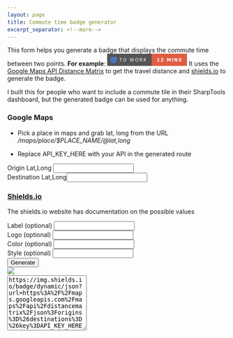 ```yaml
---
layout: page
title: Commute time badge generator
excerpt_separator: <!--more-->
---
```


This form helps you generate a badge that displays the commute time
between two points. **For example**: ![example](/assets/commute/exampleTile.png)
It uses the [Google Maps API Distance Matrix](https://developers.google.com/maps/documentation/distance-matrix/intro) to get the travel distance and
[shields.io](https://shields.io/) to generate the badge. 

I built this for people who want to include a commute tile in their
SharpTools dashboard, but the generated badge can be used for
anything.

<!--more-->

  <meta charset="utf-8" />
  <link
    rel="stylesheet"
    href="https://stackpath.bootstrapcdn.com/bootstrap/4.4.1/css/bootstrap.min.css"
    integrity="sha384-Vkoo8x4CGsO3+Hhxv8T/Q5PaXtkKtu6ug5TOeNV6gBiFeWPGFN9MuhOf23Q9Ifjh"
    crossorigin="anonymous"
  />
  <html>
  <script src="/assets/commute/script.js"></script>
  <body>
    <div class="container">
      <div class="row">
        <form class="col-lg-6 offset-lg-3 ">
          <h3 class="text-center">Google Maps</h3>
          <ul>
          <li><p>Pick a place in maps and grab lat, long from the URL <br/><em>/maps/place/$PLACE_NAME/@lat,long</em></p></li>
          <li><p id='adviceText'>Replace API_KEY_HERE with your API in the generated route</p></li>
          </ul>
          <label>Origin</label>
          Lat,Long <input type="text" id="origLatLong" class="form-control" />
          <br />
          <label>Destination</label>
          Lat,Long<input type="text" id="destLatLong" class="form-control" />
          <br />
          <h3 class="text-center"><a href='https://shields.io/'>Shields.io</a></h3>
          <p>The shields.io website has documentation on the possible values</p>
          Label (optional) <input type="text" id="label" class="form-control" />
          <br />
          Logo (optional) <input type="text" id="logo" class="form-control" />
          <br />
          Color (optional) <input type="text" id="color" class="form-control" />
          <br />
          Style (optional) <input type="text" id="style" class="form-control" />
          <br />
          <input
            type="button"
            value="Generate"
            class="btn btn-primary"
            onclick="displayUrl(this.form);return false;"
          />
        </form>
      </div>
      <div class="row">
        <div class="col-lg-6 offset-lg-3 ">
          <div class="row justify-content-center mb-4">
            <img id="badge" src='https://img.shields.io/badge/dynamic/json?url=https%3A%2F%2Fmaps.googleapis.com%2Fmaps%2Fapi%2Fdistancematrix%2Fjson%3Forigins%3D%26destinations%3D%26key%3DAPI_KEY_HERE%26departure_time%3Dnow%26mode%3Ddriving%26units%3Dimperial&query=%24.rows%5B0%5D.elements%5B0%5D.duration_in_traffic.text' />
          </div>
          <div class="row mb-4">
            <textarea
              class="form-control"
              type="text"
              id="generatedUrl"
              rows="8"
            >https://img.shields.io/badge/dynamic/json?url=https%3A%2F%2Fmaps.googleapis.com%2Fmaps%2Fapi%2Fdistancematrix%2Fjson%3Forigins%3D%26destinations%3D%26key%3DAPI_KEY_HERE%26departure_time%3Dnow%26mode%3Ddriving%26units%3Dimperial&query=%24.rows%5B0%5D.elements%5B0%5D.duration_in_traffic.text
            </textarea>
          </div>
        </div>
      </div>
    </div>

  </body>

</html>

